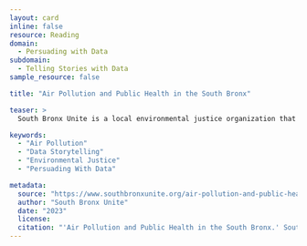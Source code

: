 ```yaml
---
layout: card
inline: false
resource: Reading
domain:
  - Persuading with Data
subdomain:
  - Telling Stories with Data
sample_resource: false

title: "Air Pollution and Public Health in the South Bronx"

teaser: >
  South Bronx Unite is a local environmental justice organization that leads data advocacy projects to champion better air quality, public health, and green space access for residents in the Bronx neighborhoods of Mott Haven and Port Morris. This resource provides an overview of their efforts to document the longstanding industrial air pollution in the area that continues to afflict local residents' health. The organization contextualizes their comprehensive data visualizations with commentary about the political history and socioeconomic factors that have led to the current situation. In addition to having students explore the South Bronx Unite data advocacy website, it may also be helpful to have them read a couple of the news stories (collected on the "Press & Media" page) that reporters have written about the organization's efforts and their contribution to the borough's future plans and zoning policies.

keywords:
  - "Air Pollution"
  - "Data Storytelling"
  - "Environmental Justice"
  - "Persuading With Data"

metadata:
  source: "https://www.southbronxunite.org/air-pollution-and-public-health"
  author: "South Bronx Unite"
  date: "2023"
  license:
  citation: "'Air Pollution and Public Health in the South Bronx.' South Bronx Unite. 2023. https://www.southbronxunite.org/air-pollution-and-public-health."
---
```


